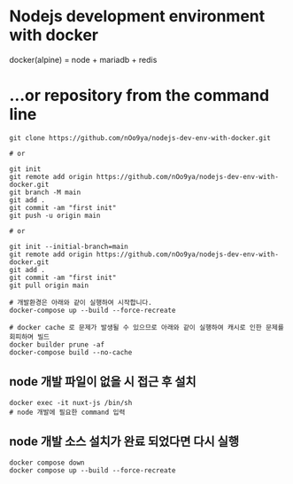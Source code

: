 # Nodejs development environment with docker
docker(alpine) = node + mariadb + redis

# …or repository from the command line
```shell
git clone https://github.com/nOo9ya/nodejs-dev-env-with-docker.git

# or

git init
git remote add origin https://github.com/nOo9ya/nodejs-dev-env-with-docker.git
git branch -M main
git add .
git commit -am "first init"
git push -u origin main

# or

git init --initial-branch=main
git remote add origin https://github.com/nOo9ya/nodejs-dev-env-with-docker.git
git add .
git commit -am "first init"
git pull origin main
```


```shell
# 개발환경은 아래와 같이 실행하여 시작합니다.
docker-compose up --build --force-recreate

# docker cache 로 문제가 발생될 수 있으므로 아래와 같이 실행하여 캐시로 인한 문제를 회피하며 빌드
docker builder prune -af
docker-compose build --no-cache
```

## node 개발 파일이 없을 시 접근 후 설치
```shell
docker exec -it nuxt-js /bin/sh
# node 개발에 필요한 command 입력
```

## node 개발 소스 설치가 완료 되었다면 다시 실행
```shell
docker compose down
docker compose up --build --force-recreate
```